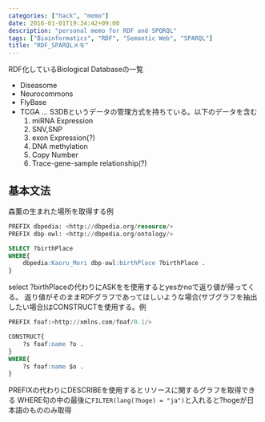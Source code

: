 ```yaml
---
categories: ["hack", "memo"]
date: 2016-01-01T19:34:42+09:00
description: "personal memo for RDF and SPQRQL"
tags: ["Bioinformatics", "RDF", "Semantic Web", "SPARQL"]
title: "RDF_SPARQLメモ"
---
```



RDF化しているBiological Databaseの一覧

- Diseasome
- Neurocommons
- FlyBase
- TCGA ... S3DBというデータの管理方式を持ちている。以下のデータを含む
    1. miRNA Expression
    2. SNV,SNP
    3. exon Expression(?)
    4. DNA methylation
    5. Copy Number
    6. Trace-gene-sample relationship(?)

## 基本文法
森薫の生まれた場所を取得する例
```sql
PREFIX dbpedia: <http://dbpedia.org/resource/>
PREFIX dbp-owl: <http://dbpedia.org/ontology/>

SELECT ?birthPlace
WHERE{
    dbpedia:Kaoru_Mori dbp-owl:birthPlace ?birthPlace .
}
```
select ?birthPlaceの代わりにASKをを使用するとyesかnoで返り値が帰ってくる。
返り値がそのままRDFグラフであってほしいような場合(サブグラフを抽出したい場合)はCONSTRUCTを使用する。例
```sql
PREFIX foaf:<http://xmlns.com/foaf/0.1/>

CONSTRUCT{
    ?s foaf:name ?o .
}
WHERE{
    ?s foaf:name $o .
}
```
PREFIXの代わりにDESCRIBEを使用するとリソースに関するグラフを取得できる
WHERE句の中の最後に`FILTER(lang(?hoge) = "ja")`と入れると?hogeが日本語のもののみ取得

